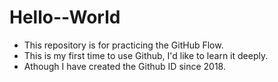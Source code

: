 # Hello--World
- This repository is for practicing the GitHub Flow.
- This is my first time to use Github, I'd like to learn it deeply.
- Athough I have created the Github ID since 2018.
